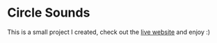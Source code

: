 # Circle Sounds

This is a small project I created, check out the [live website](http://circlesounds.ca/) and enjoy :)
